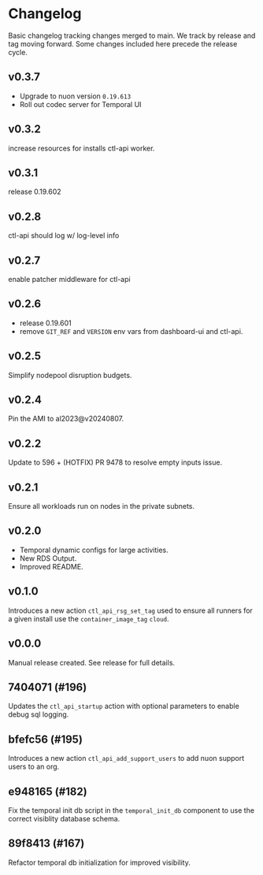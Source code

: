 # Changelog

Basic changelog tracking changes merged to main. We track by release and tag moving forward. Some changes included here
precede the release cycle.

## v0.3.7

- Upgrade to nuon version `0.19.613`
- Roll out codec server for Temporal UI

## v0.3.2

increase resources for installs ctl-api worker.

## v0.3.1

release 0.19.602

## v0.2.8

ctl-api should log w/ log-level info

## v0.2.7

enable patcher middleware for ctl-api

## v0.2.6

- release 0.19.601
- remove `GIT_REF` and `VERSION` env vars from dashboard-ui and ctl-api.

## v0.2.5

Simplify nodepool disruption budgets.

## v0.2.4

Pin the AMI to al2023@v20240807.

## v0.2.2

Update to 596 + (HOTFIX) PR 9478 to resolve empty inputs issue.

## v0.2.1

Ensure all workloads run on nodes in the private subnets.

## v0.2.0

- Temporal dynamic configs for large activities.
- New RDS Output.
- Improved README.

## v0.1.0

Introduces a new action `ctl_api_rsg_set_tag` used to ensure all runners for a given install use the
`container_image_tag` `cloud`.

## v0.0.0

Manual release created. See release for full details.

## 7404071 (#196)

Updates the `ctl_api_startup` action with optional parameters to enable debug sql logging.

## bfefc56 (#195)

Introduces a new action `ctl_api_add_support_users` to add nuon support users to an org.

## e948165 (#182)

Fix the temporal init db script in the `temporal_init_db` component to use the correct visiblity database schema.

## 89f8413 (#167)

Refactor temporal db initialization for improved visibility.
